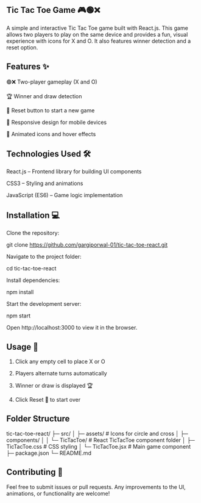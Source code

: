 ## Tic Tac Toe Game 🎮🟢❌

A simple and interactive Tic Tac Toe game built with React.js. This game allows two players to play on the same device and provides a fun, visual experience with icons for X and O. It also features winner detection and a reset option.

## Features ✨

🟢❌ Two-player gameplay (X and O)

🏆 Winner and draw detection

🔄 Reset button to start a new game

📱 Responsive design for mobile devices

🎨 Animated icons and hover effects


## Technologies Used 🛠️

React.js – Frontend library for building UI components

CSS3 – Styling and animations

JavaScript (ES6) – Game logic implementation

## Installation 💻

Clone the repository:

git clone https://github.com/gargiporwal-01/tic-tac-toe-react.git


Navigate to the project folder:

cd tic-tac-toe-react


Install dependencies:

npm install


Start the development server:

npm start


Open http://localhost:3000
 to view it in the browser.

## Usage 🎯

1. Click any empty cell to place X or O

2. Players alternate turns automatically

3. Winner or draw is displayed 🏆

4. Click Reset 🔄 to start over

## Folder Structure
tic-tac-toe-react/
├─ src/
│  ├─ assets/               # Icons for circle and cross
│  ├─ components/
│  │  └─ TicTacToe/         # React TicTacToe component folder
│  ├─ TicTacToe.css          # CSS styling
│  └─ TicTacToe.jsx          # Main game component
├─ package.json
└─ README.md


## Contributing 🤝

Feel free to submit issues or pull requests. Any improvements to the UI, animations, or functionality are welcome!

